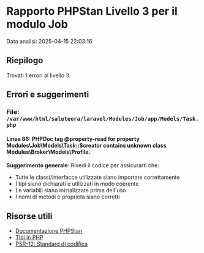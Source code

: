 # Rapporto PHPStan Livello 3 per il modulo Job

Data analisi: 2025-04-15 22:03:16

## Riepilogo

Trovati 1 errori al livello 3.

## Errori e suggerimenti

### File: `/var/www/html/saluteora/laravel/Modules/Job/app/Models/Task.php`

#### Linea 86: PHPDoc tag @property-read for property Modules\Job\Models\Task::$creator contains unknown class Modules\Broker\Models\Profile.

**Suggerimento generale**: Rivedi il codice per assicurarti che:
- Tutte le classi/interfacce utilizzate siano importate correttamente
- I tipi siano dichiarati e utilizzati in modo coerente
- Le variabili siano inizializzate prima dell'uso
- I nomi di metodi e proprietà siano corretti

## Risorse utili

- [Documentazione PHPStan](https://phpstan.org/user-guide/getting-started)
- [Tipi in PHP](https://www.php.net/manual/en/language.types.declarations.php)
- [PSR-12: Standard di codifica](https://www.php-fig.org/psr/psr-12/)
